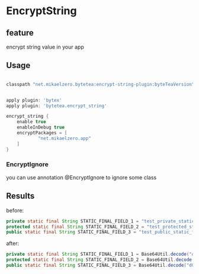 # EncryptString

## feature

encrypt string value in your app

## Usage

```gradle

classpath "net.mikaelzero.bytetea:encrypt-string-plugin:byteTeaVersion"


apply plugin: 'bytex'
apply plugin: 'bytetea.encrypt_string'

encrypt_string {
    enable true
    enableInDebug true
    encryptPackages = [
            "net.mikaelzero.app"
    ]
}
```

### EncryptIgnore

you can use annotation @EncryptIgnore to ignore some class


## Results


before:

```java
private static final String STATIC_FINAL_FIELD_1 = "test_private_static_final";
protected static final String STATIC_FINAL_FIELD_2 = "test_protected_static_final";
public static final String STATIC_FINAL_FIELD_3 = "test_public_static_final";
```

after:

```java
private static final String STATIC_FINAL_FIELD_1 = Base64Util.decode("dGVzdF9wcml2YXRlX3N0YXRpY19maW5hbA==");
protected static final String STATIC_FINAL_FIELD_2 = Base64Util.decode("dGVzdF9wcm90ZWN0ZWRfc3RhdGljX2ZpbmFs");
public static final String STATIC_FINAL_FIELD_3 = Base64Util.decode("dGVzdF9wdWJsaWNfc3RhdGljX2ZpbmFs");
```